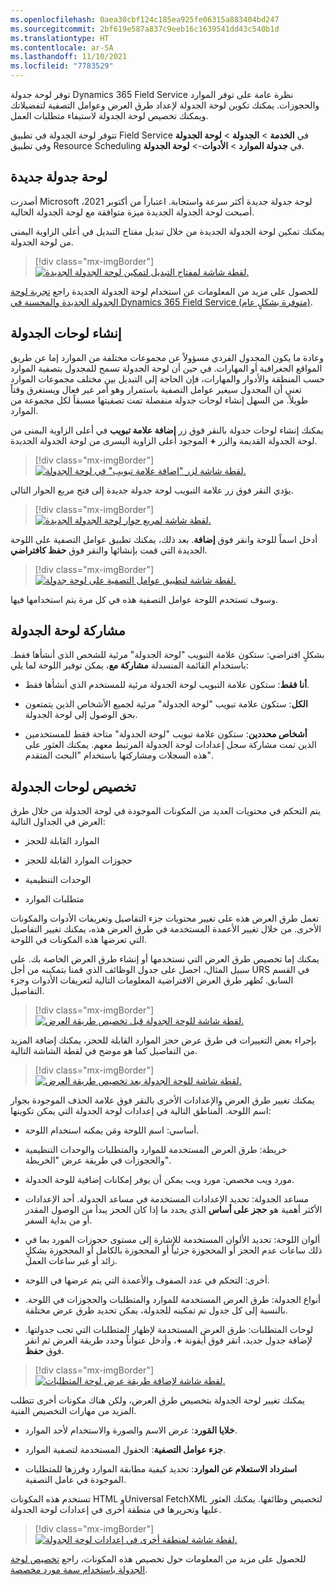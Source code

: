 ```yaml
---
ms.openlocfilehash: 0aea30cbf124c185ea925fe06315a883404bd247
ms.sourcegitcommit: 2bf619e587a837c9eeb16c1639541dd43c540b1d
ms.translationtype: HT
ms.contentlocale: ar-SA
ms.lasthandoff: 11/10/2021
ms.locfileid: "7783529"
---
```

توفر لوحة جدولة Dynamics 365 Field Service نظرة عامة على توفر الموارد والحجوزات. يمكنك تكوين لوحة الجدولة لإعداد طرق العرض وعوامل التصفية لتفضيلاتك ويمكنك تخصيص لوحة الجدولة لاستيفاء متطلبات العمل.

تتوفر لوحة الجدولة في تطبيق Field Service في **الخدمة** > **الجدولة** > **لوحة الجدولة** وفي تطبيق Resource Scheduling في **جدولة الموارد** > 
**الأدوات**-> **لوحة الجدولة**.

## <a name="new-schedule-board"></a>لوحة جدولة جديدة

أصدرت Microsoft لوحة جدولة جديدة أكثر سرعة واستجابة. اعتباراً من أكتوبر 2021، أصبحت لوحة الجدولة الجديدة ميزة متوافقة مع لوحة الجدولة الحالية.

يمكنك تمكين لوحة الجدولة الجديدة من خلال تبديل مفتاح التبديل في أعلى الزاوية اليمنى من لوحة الجدولة.

> [!div class="mx-imgBorder"]
> [![لقطة شاشة لمفتاح التبديل لتمكين لوحة الجدولة الجديدة.](../media/6-enable-new-schedule-board.png)](../media/6-enable-new-schedule-board.png#lightbox)

للحصول على مزيد من المعلومات عن استخدام لوحة الجدولة الجديدة راجع [تجربة لوحة الجدولة الجديدة والمحسنة في Dynamics 365 Field Service (متوفرة بشكلٍ عام)](/dynamics365/field-service/preview-schedule-board?azure-portal=true).

## <a name="create-schedule-boards"></a>إنشاء لوحات الجدولة

وعادة ما يكون المجدول الفردي مسؤولاً عن مجموعات مختلفة من الموارد إما عن طريق المواقع الجغرافية أو المهارات. في حين أن لوحة الجدولة تسمح للمجدول بتصفية الموارد حسب المنطقة والأدوار والمهارات، فإن الحاجة إلى التبديل بين مختلف مجموعات الموارد تعني أن المجدول سيغير عوامل التصفية باستمرار وهو أمر غير فعال ويستغرق وقتاً طويلاً. من السهل إنشاء لوحات جدولة منفصلة تمت تصفيتها مسبقاً لكل مجموعة من الموارد.

يمكنك إنشاء لوحات جدولة بالنقر فوق زر **إضافة علامة تبويب** في أعلى الزاوية اليمنى من لوحة الجدولة القديمة والزر **+** الموجود أعلى الزاوية اليسرى من لوحة الجدولة الجديدة.

> [!div class="mx-imgBorder"]
> [![لقطة شاشة لزر "إضافة علامة تبويب" في لوحة الجدولة.](../media/6-add-tab.png)](../media/6-add-tab.png#lightbox)

يؤدي النقر فوق زر علامة التبويب لوحة جدولة جديدة إلى فتح مربع الحوار التالي.

> [!div class="mx-imgBorder"]
> [![لقطة شاشة لمربع حوار لوحة الجدولة الجديدة.](../media/6-new-schedule-board.png)](../media/6-new-schedule-board.png#lightbox)

أدخل اسماً للوحة وانقر فوق **إضافة**. بعد ذلك، يمكنك تطبيق عوامل التصفية على اللوحة الجديدة التي قمت بإنشائها والنقر فوق **حفظ كافتراضي**.

> [!div class="mx-imgBorder"]
> [![لقطة شاشة لتطبيق عوامل التصفية على لوحة جدولة.](../media/6-apply-filters.png)](../media/6-apply-filters.png#lightbox)

وسوف تستخدم اللوحة عوامل التصفية هذه في كل مرة يتم استخدامها فيها.

## <a name="sharing-a-schedule-board"></a>مشاركة لوحة الجدولة

بشكلٍ افتراضي: ستكون علامة التبويب "لوحة الجدولة" مرئية للشخص الذي أنشأها فقط. باستخدام القائمة المنسدلة **مشاركة مع**، يمكن توفير اللوحة لما يلي:

- **أنا فقط**: ستكون علامة التبويب لوحة الجدولة مرئية للمستخدم الذي أنشأها فقط.

- **الكل**: ستكون علامة تبويب "لوحة الجدولة" مرئية لجميع الأشخاص الذين يتمتعون بحق الوصول إلى لوحة الجدولة.

- **أشخاص محددين**: ستكون علامة تبويب "لوحة الجدولة" متاحة فقط للمستخدمين الذين تمت مشاركة سجل إعدادات لوحة الجدولة المرتبط معهم. يمكنك العثور على هذه السجلات ومشاركتها باستخدام "البحث المتقدم".

## <a name="customize-schedule-boards"></a>تخصيص لوحات الجدولة

يتم التحكم في محتويات العديد من المكونات الموجودة في لوحة الجدولة من خلال طرق العرض في الجداول التالية:

- الموارد القابلة للحجز

- حجوزات الموارد القابلة للحجز

- الوحدات التنظيمية

- متطلبات الموارد

تعمل طرق العرض هذه على تغيير محتويات جزء التفاصيل وتعريفات الأدوات‬ والمكونات الأخرى. من خلال تغيير الأعمدة المستخدمة في طرق العرض هذه، يمكنك تغيير التفاصيل التي تعرضها هذه المكونات في اللوحة.

يمكنك إما تخصيص طرق العرض التي تستخدمها أو إنشاء طرق العرض الخاصة بك. على سبيل المثال، احصل على جدول الوظائف الذي قمنا بتمكينه من أجل URS في القسم السابق. تُظهر طرق العرض الافتراضية المعلومات التالية لتعريفات الأدوات وجزء التفاصيل.

> [!div class="mx-imgBorder"]
> [![لقطة شاشة للوحة الجدولة قبل تخصيص طريقة العرض.](../media/6-board-component-before-change.png)](../media/6-board-component-before-change.png#lightbox)

بإجراء بعض التغييرات في طرق عرض حجز الموارد القابلة للحجز، يمكنك إضافة المزيد من التفاصيل كما هو موضح في لقطة الشاشة التالية.

> [!div class="mx-imgBorder"]
> [![لقطة شاشة للوحة الجدولة بعد تخصيص طريقة العرض.](../media/6-board-component-after-change.png)](../media/6-board-component-after-change.png#lightbox)

يمكنك تغيير طرق العرض والإعدادات الأخرى بالنقر فوق علامة الحذف الموجودة بجوار اسم اللوحة. المناطق التالية في إعدادات لوحة الجدولة التي يمكن تكوينها:

- أساسي: اسم اللوحة ومَن يمكنه استخدام اللوحة.

- خريطة: طرق العرض المستخدمة للموارد والمتطلبات والوحدات التنظيمية والحجوزات في طريقة عرض "الخريطة".

- مورد ويب مخصص: مورد ويب يمكن أن يوفر إمكانات إضافية للوحة الجدولة.

- مساعد الجدولة: تحديد الإعدادات المستخدمة في مساعد الجدولة. أحد الإعدادات الأكثر أهمية هو **حجز على أساس** الذي يحدد ما إذا كان الحجز يبدأ من الوصول المقدر أو من بداية السفر.

- ألوان اللوحة: تحديد الألوان المستخدمة للإشارة إلى مستوى حجوزات المورد بما في ذلك ساعات عدم الحجز أو المحجوزة جزئياً أو المحجوزة بالكامل أو المحجوزة بشكلٍ زائد أو غير ساعات العمل.

- أخرى: التحكم في عدد الصفوف والأعمدة التي يتم عرضها في اللوحة.

- أنواع الجدولة: طرق العرض المستخدمة للموارد والمتطلبات والحجوزات في اللوحة. بالنسبة إلى كل جدول تم تمكينه للجدولة، يمكن تحديد طرق عرض مختلفة.

- لوحات المتطلبات: طرق العرض المستخدمة لإظهار المتطلبات التي تجب جدولتها. لإضافة جدول جديد، انقر فوق أيقونة **+**، وأدخل عنواناً وحدد طريقة العرض ثم انقر فوق **حفظ**.

> [!div class="mx-imgBorder"]
> [![لقطة شاشة لإضافة طريقة عرض لوحة المتطلبات.](../media/6-add-requirement-panel.png)](../media/6-add-requirement-panel.png#lightbox)

يمكنك تغيير لوحة الجدولة بتخصيص طرق العرض، ولكن هناك مكونات أخرى تتطلب المزيد من مهارات التخصيص الفنية.

- **خلايا المَورد**: عرض الاسم والصورة والاستخدام لأحد الموارد.

- **جزء عوامل التصفية**: الحقول المستخدمة لتصفية الموارد.

- **‏‫استرداد الاستعلام عن الموارد‬**: تحديد كيفية مطابقة الموارد وفرزها للمتطلبات الموجودة في عامل التصفية.

تستخدم هذه المكونات HTML وUniversal FetchXML لتخصيص وظائفها. يمكنك العثور عليها وتحريرها في منطقة أخرى في إعدادات لوحة الجدولة.

> [!div class="mx-imgBorder"]
> [![لقطة شاشة لمنطقة أخرى في إعدادات لوحة الجدولة.](../media/6-schedule-board-settings-other.png)](../media/6-schedule-board-settings-other.png#lightbox)

للحصول على مزيد من المعلومات حول تخصيص هذه المكونات، راجع [تخصيص لوحة الجدولة باستخدام سمة مورد مخصصة](/dynamics365/field-service//extend-schedule-board-custom-resource-attribute?azure-portal=true).
